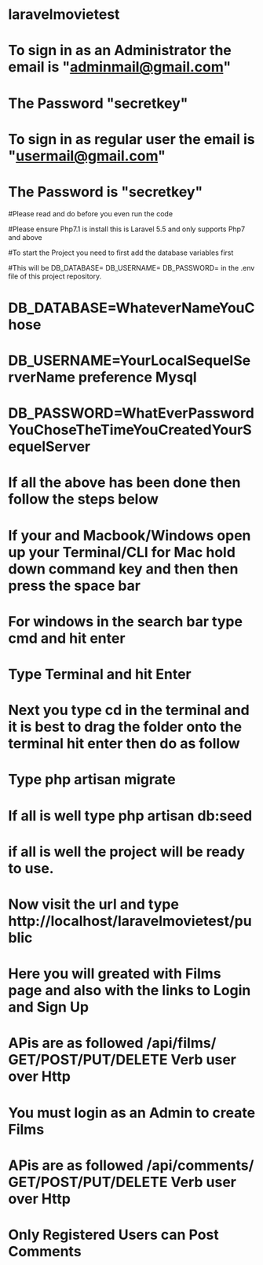 # laravelmovietest

# To sign in as an Administrator the email is "adminmail@gmail.com"

# The Password "secretkey"

# To sign in as regular user the email is "usermail@gmail.com"

# The Password is "secretkey"


#Please read and do before you even run the code

#Please ensure Php7.1 is install this is Laravel 5.5 and only supports Php7 and above

#To start the Project you need to first add the database variables first

#This will be DB_DATABASE= DB_USERNAME= DB_PASSWORD= in the .env file of this project repository.

# DB_DATABASE=WhateverNameYouChose

# DB_USERNAME=YourLocalSequelServerName preference Mysql

# DB_PASSWORD=WhatEverPasswordYouChoseTheTimeYouCreatedYourSequelServer

# If all the above has been done then follow the steps below

# If your and Macbook/Windows open up your Terminal/CLI for Mac hold down command key and then then press the space bar

# For windows in the search bar type cmd and hit enter

# Type Terminal and hit Enter

# Next you type cd in the terminal and it is best to drag the folder onto the terminal hit enter then do as follow

# Type php artisan migrate

# If all is well type php artisan db:seed

# if all is well the project will be ready to use.

# Now visit the url and type http://localhost/laravelmovietest/public

# Here you will greated with Films page and also with the links to Login and Sign Up

# APis are as followed /api/films/ GET/POST/PUT/DELETE Verb user over Http

# You must login as an Admin to create Films

# APis are as followed /api/comments/ GET/POST/PUT/DELETE Verb user over Http

# Only Registered Users can Post Comments
